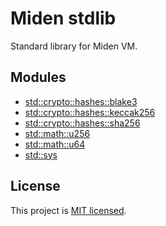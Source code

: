 # Miden stdlib
Standard library for Miden VM.

## Modules
- [std::crypto::hashes::blake3](./docs/blake3_hashes.md)
- [std::crypto::hashes::keccak256](./docs/keccak256_hashes.md)
- [std::crypto::hashes::sha256](./docs/sha256_hashes.md)
- [std::math::u256](./docs/u256_math.md)
- [std::math::u64](./docs/u64_math.md)
- [std::sys](./docs/sys_std.md)

## License
This project is [MIT licensed](../LICENSE).
